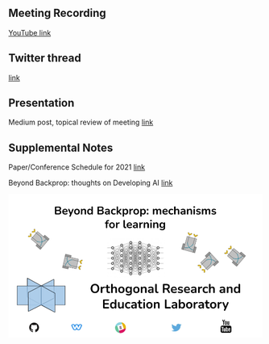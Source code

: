 ## Meeting Recording

[YouTube link](https://www.youtube.com/watch?v=gsdfx4G5GP8&feature=emb_logo)

## Twitter thread

[link](https://twitter.com/Orthogonal_Lab/status/1363221919764471813)

## Presentation

Medium post, topical review of meeting  [link](---)

## Supplemental Notes

Paper/Conference Schedule for 2021 [link](https://docs.google.com/spreadsheets/d/1T5qIQRJy-k0EgprmNKdrZFeU9SPNcbyksJ1_1ZNWU7Y/edit#gid=0)

Beyond Backprop: thoughts on Developing AI  [link](https://docs.google.com/presentation/d/14GjFdzLlvAJsSdbk1_lec5NQHw2X9rhRV8yMQgSRAAo/edit#slide=id.gbea2675ff1_0_1)

<P>
  <IMG SRC="https://github.com/OREL-group/Saturday-Morning-NeuroSim/blob/main/Media-and-Image%20Assets/Beyond%20Backprop.png">
</P>
